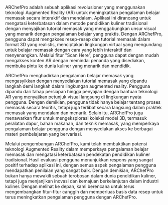 ARChefPro adalah sebuah aplikasi revolusioner yang menggunakan teknologi Augmented Reality (AR) untuk meningkatkan pengalaman belajar memasak secara interaktif dan mendalam. Aplikasi ini dirancang untuk mengatasi keterbatasan dalam metode pendidikan kuliner tradisional dengan menyajikan tutorial memasak yang menggabungkan unsur visual yang menarik dengan pengalaman belajar yang praktis. Dengan ARChefPro, pengguna dapat mengakses resep-resep dan tutorial memasak dalam format 3D yang realistis, menciptakan lingkungan virtual yang mengundang untuk belajar memasak dengan cara yang lebih interaktif dan menyenangkan. Melalui fitur "Scan Here", pengguna dapat dengan mudah mengakses konten AR dengan memindai penanda yang disediakan, membuka pintu ke dunia kuliner yang menarik dan mendidik.

ARChefPro menghadirkan pengalaman belajar memasak yang mengasyikkan dengan menyediakan tutorial memasak yang dipandu langkah demi langkah dalam lingkungan augmented reality. Pengguna dipandu dari tahap persiapan hingga penyajian dengan bantuan teknologi AR yang menyajikan petunjuk visual langsung di lingkungan nyata pengguna. Dengan demikian, pengguna tidak hanya belajar tentang proses memasak secara teoritis, tetapi juga terlibat secara langsung dalam praktek memasak yang mendalam dan menarik. Selain itu, ARChefPro juga menawarkan fitur untuk mengeksplorasi koleksi model 3D, termasuk peralatan dapur, bahan makanan, dan teknik memasak, yang memperkaya pengalaman belajar pengguna dengan menyediakan akses ke berbagai materi pembelajaran yang bervariasi.

Melalui pengembangan ARChefPro, kami telah membuktikan potensi teknologi Augmented Reality dalam memperkaya pengalaman belajar memasak dan mengatasi keterbatasan pendekatan pendidikan kuliner tradisional. Hasil evaluasi pengguna menunjukkan respons yang sangat positif terhadap aplikasi ini, dengan semua aspek pengalaman pengguna mendapatkan penilaian yang sangat baik. Dengan demikian, ARChefPro bukan hanya mewakili sebuah terobosan dalam dunia pendidikan kuliner, tetapi juga menjanjikan inovasi dan kemajuan berkelanjutan dalam industri kuliner. Dengan melihat ke depan, kami berencana untuk terus mengembangkan fitur-fitur canggih dan memperluas basis data resep untuk terus meningkatkan pengalaman pengguna dengan ARChefPro.
